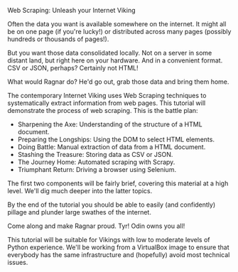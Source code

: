 Web Scraping: Unleash your Internet Viking

Often the data you want is available somewhere on the internet. It might all be on one page (if you're lucky!) or distributed across many pages (possibly hundreds or thousands of pages!).

But you want those data consolidated locally. Not on a server in some distant land, but right here on your hardware. And in a convenient format. CSV or JSON, perhaps? Certainly not HTML!

What would Ragnar do? He'd go out, grab those data and bring them home.

The contemporary Internet Viking uses Web Scraping techniques to systematically extract information from web pages. This tutorial will demonstrate the process of web scraping. This is the battle plan:

- Sharpening the Axe: Understanding of the structure of a HTML document.
- Preparing the Longships: Using the DOM to select HTML elements.
- Doing Battle: Manual extraction of data from a HTML document.
- Stashing the Treasure: Storing data as CSV or JSON.
- The Journey Home: Automated scraping with Scrapy.
- Triumphant Return: Driving a browser using Selenium.

The first two components will be fairly brief, covering this material at a high level. We'll dig much deeper into the latter topics.

By the end of the tutorial you should be able to easily (and confidently) pillage and plunder large swathes of the internet.

Come along and make Ragnar proud. Tyr! Odin owns you all!

This tutorial will be suitable for Vikings with low to moderate levels of Python experience. We'll be working from a VirtualBox image to ensure that everybody has the same infrastructure and (hopefully) avoid most technical issues.
